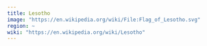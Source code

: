 ```yaml
---
title: Lesotho
image: "https://en.wikipedia.org/wiki/File:Flag_of_Lesotho.svg"
region: ~
wiki: "https://en.wikipedia.org/wiki/Lesotho"
---
```

